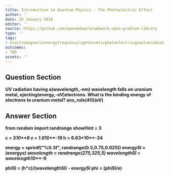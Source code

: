 ```yaml
---
title: Introduction to Quantum Physics - The Photoelectric Effect
author: ''
date: 26 January 2018
editor: ''
source: https://github.com/openwebwork/webwork-open-problem-library
type: ''
tags:
- electromagneticenergyfrequencylightkineticphotoelectricquantumradiationwavelength
outcomes:
- TBD
assets: ''
---
```


## Question Section 

<b>
UV radiation having a(wavelength,-nm) wavelength falls on uranium metal, ejecting(energy,-eV)electrons. What is the binding energy of electrons to uranium metal?
ans_rule(40)(eV)



## Answer Section

from random import randrange
showHint = 3

c = 3*10**8
e = 1.6*10**-19
h = 6.63*10**-34

energy = sprintf("%0.3f", randrange(0.5,0.75,0.025))
energySI = (energy*e)
wavelength = randrange(275,325,5)
wavelengthSI = wavelength*10**-9

phiSI = (h*c)/(wavelengthSI) - energySI
phi = (phiSI/e)